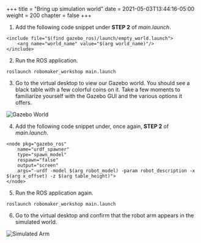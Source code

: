 +++
title = "Bring up simulation world"
date = 2021-05-03T13:44:16-05:00
weight = 200
chapter = false
+++

1. Add the following code snippet under **STEP 2** of _main.launch_.

```
<include file="$(find gazebo_ros)/launch/empty_world.launch">
    <arg name="world_name" value="$(arg world_name)"/>
</include>
```

2. Run the ROS application.

```
roslaunch robomaker_workshop main.launch
```

3. Go to the virtual desktop to view our Gazebo world. You should see a black table with a few colorful coins on it. Take a few moments to familiarize yourself with the Gazebo GUI and the various options it offers.

![Gazebo World](/gazebo-world.png?classes=border)

4. Add the following code snippet under, once again, **STEP 2** of _main.launch_.

```
<node pkg="gazebo_ros"
    name="urdf_spawner"
    type="spawn_model"
    respawn="false"
    output="screen"
    args="-urdf -model $(arg robot_model) -param robot_description -x $(arg x_offset) -z $(arg table_height)">
</node>
```

5. Run the ROS application again.

```
roslaunch robomaker_workshop main.launch
```

6. Go to the virtual desktop and confirm that the robot arm appears in the simulated world.

![Simulated Arm](/sim-arm.png?classes=border)
